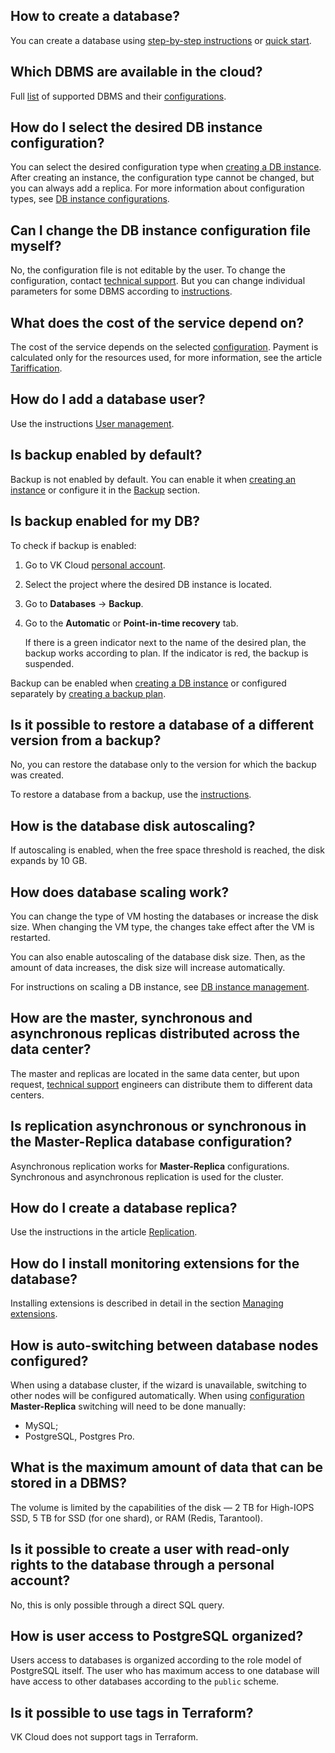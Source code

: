 ## How to create a database?

You can create a database using [step-by-step instructions](../instructions/create/) or [quick start](../quick-start/).

## Which DBMS are available in the cloud?

Full [list](../types/) of supported DBMS and their [configurations](../instructions/work-modes/work-configs/).

## How do I select the desired DB instance configuration?

You can select the desired configuration type when [creating a DB instance](../instructions/create/). After creating an instance, the configuration type cannot be changed, but you can always add a replica. For more information about configuration types, see [DB instance configurations](../concepts/work-configs/).

## Can I change the DB instance configuration file myself?

No, the configuration file is not editable by the user. To change the configuration, contact [technical support](/en/contacts/). But you can change individual parameters for some DBMS according to [instructions](../instructions/db-config/).

## What does the cost of the service depend on?

The cost of the service depends on the selected [configuration](../instructions/work-modes/work-configs/). Payment is calculated only for the resources used, for more information, see the article [Tariffication](../tariffication/).

## How do I add a database user?

Use the instructions [User management](../instructions/users/).

## Is backup enabled by default?

Backup is not enabled by default. You can enable it when [creating an instance](../instructions/create/) or configure it in the [Backup](../../../manage/backups/db-backup/) section.

## Is backup enabled for my DB?

To check if backup is enabled:

1. Go to VK Cloud [personal account](https://msk.cloud.vk.com/app/en).
1. Select the project where the desired DB instance is located.
1. Go to **Databases** → **Backup**.
1. Go to the **Automatic** or **Point-in-time recovery** tab.

   If there is a green indicator next to the name of the desired plan, the backup works according to plan. If the indicator is red, the backup is suspended.

Backup can be enabled when [creating a DB instance](../instructions/create/) or configured separately by [creating a backup plan](/en/manage/backups/db-backup/).

## Is it possible to restore a database of a different version from a backup?

No, you can restore the database only to the version for which the backup was created.

To restore a database from a backup, use the [instructions](/en/manage/backups/db-backup/db-recover-backup).

## How is the database disk autoscaling?

If autoscaling is enabled, when the free space threshold is reached, the disk expands by 10 GB.

## How does database scaling work?

You can change the type of VM hosting the databases or increase the disk size. When changing the VM type, the changes take effect after the VM is restarted.

You can also enable autoscaling of the database disk size. Then, as the amount of data increases, the disk size will increase automatically.

For instructions on scaling a DB instance, see [DB instance management](../instructions/).

## How are the master, synchronous and asynchronous replicas distributed across the data center?

The master and replicas are located in the same data center, but upon request, [technical support](/en/contacts/) engineers can distribute them to different data centers.

## Is replication asynchronous or synchronous in the Master-Replica database configuration?

Asynchronous replication works for **Master-Replica** configurations. Synchronous and asynchronous replication is used for the cluster.

## How do I create a database replica?

Use the instructions in the article [Replication](../instructions/replication/).

## How do I install monitoring extensions for the database?

Installing extensions is described in detail in the section [Managing extensions](../instructions/managing-extensions/).

## How is auto-switching between database nodes configured?

When using a database cluster, if the wizard is unavailable, switching to other nodes will be configured automatically. When using [configuration](../instructions/work-modes/work-configs/) **Master-Replica** switching will need to be done manually:

- MySQL;
- PostgreSQL, Postgres Pro.

## What is the maximum amount of data that can be stored in a DBMS?

The volume is limited by the capabilities of the disk — 2 TB for High-IOPS SSD, 5 TB for SSD (for one shard), or RAM (Redis, Tarantool).

## Is it possible to create a user with read-only rights to the database through a personal account?

No, this is only possible through a direct SQL query.

## How is user access to PostgreSQL organized?

Users access to databases is organized according to the role model of PostgreSQL itself. The user who has maximum access to one database will have access to other databases according to the `public` scheme.

## Is it possible to use tags in Terraform?

VK Cloud does not support tags in Terraform.
